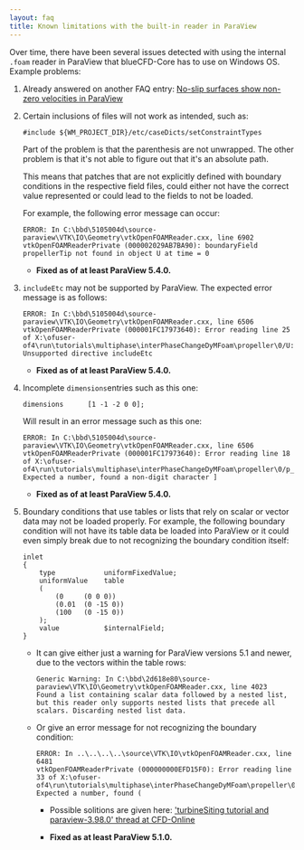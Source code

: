 ```yaml
---
layout: faq
title: Known limitations with the built-in reader in ParaView
---
```



Over time, there have been several issues detected with using the internal
`.foam` reader in ParaView that blueCFD-Core has to use on Windows OS. Example
problems:

 1. Already answered on another FAQ entry:
    [No-slip surfaces show non-zero velocities in ParaView](no-slip-surfaces-show-non-zero-velocities-in-paraview)


 2. Certain inclusions of files will not work as intended, such as:

    ```
    #include ${WM_PROJECT_DIR}/etc/caseDicts/setConstraintTypes
    ```

    Part of the problem is that the parenthesis are not unwrapped. The other
    problem is that it's not able to figure out that it's an absolute path.

    This means that patches that are not explicitly defined with boundary
    conditions in the respective field files, could either not have the correct
    value represented or could lead to the fields to not be loaded.

    For example, the following error message can occur:

    ```
    ERROR: In C:\bbd\5105004d\source-paraview\VTK\IO\Geometry\vtkOpenFOAMReader.cxx, line 6902
    vtkOpenFOAMReaderPrivate (000002029AB7BA90): boundaryField propellerTip not found in object U at time = 0
    ```

    * **Fixed as of at least ParaView 5.4.0.**


 3. `includeEtc` may not be supported by ParaView. The expected error message
    is as follows:

    ```
    ERROR: In C:\bbd\5105004d\source-paraview\VTK\IO\Geometry\vtkOpenFOAMReader.cxx, line 6506
    vtkOpenFOAMReaderPrivate (000001FC17973640): Error reading line 25 of X:\ofuser-of4\run\tutorials\multiphase\interPhaseChangeDyMFoam\propeller\0/U: Unsupported directive includeEtc
    ```

    * **Fixed as of at least ParaView 5.4.0.**


 4. Incomplete `dimensions`entries such as this one:
 
    ```
    dimensions      [1 -1 -2 0 0];
    ```

    Will result in an error message such as this one:

    ```
    ERROR: In C:\bbd\5105004d\source-paraview\VTK\IO\Geometry\vtkOpenFOAMReader.cxx, line 6506
    vtkOpenFOAMReaderPrivate (000001FC17973640): Error reading line 18 of X:\ofuser-of4\run\tutorials\multiphase\interPhaseChangeDyMFoam\propeller\0/p_rgh: Expected a number, found a non-digit character ]
    ```

    * **Fixed as of at least ParaView 5.4.0.**


 5. Boundary conditions that use tables or lists that rely on scalar or vector
    data may not be loaded properly. For example, the following boundary
    condition will not have its table data be loaded into ParaView or it could
    even simply break due to not recognizing the boundary condition itself:

    ```
    inlet
    {
        type            uniformFixedValue;
        uniformValue    table
        (
            (0     (0 0 0))
            (0.01  (0 -15 0))
            (100   (0 -15 0))
        );
        value           $internalField;
    }
    ```

    * It can give either just a warning for ParaView versions 5.1 and newer,
      due to the vectors within the table rows:

      ```
      Generic Warning: In C:\bbd\2d618e80\source-paraview\VTK\IO\Geometry\vtkOpenFOAMReader.cxx, line 4023
      Found a list containing scalar data followed by a nested list, but this reader only supports nested lists that precede all scalars. Discarding nested list data.
      ```

    * Or give an error message for not recognizing the boundary condition:

      ```
      ERROR: In ..\..\..\..\source\VTK\IO\vtkOpenFOAMReader.cxx, line 6481
      vtkOpenFOAMReaderPrivate (000000000EFD15F0): Error reading line 33 of X:\ofuser-of4\run\tutorials\multiphase\interPhaseChangeDyMFoam\propeller\0/U: Expected a number, found (
      ```

      * Possible solitions are given here:
        ['turbineSiting tutorial and paraview-3.98.0' thread at CFD-Online](http://www.cfd-online.com/Forums/openfoam-paraview/122678-turbinesiting-tutorial-paraview-3-98-0-a.html)

      * **Fixed as at least ParaView 5.1.0.**

